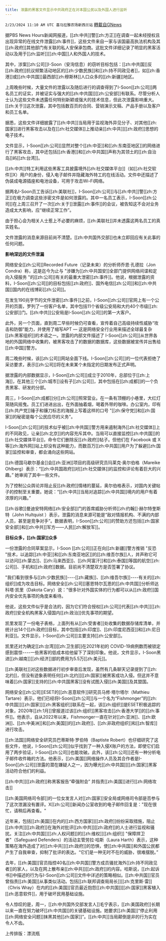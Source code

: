 ```yaml
---
title: 泄露的黑客文件显示中共政府正在对本国公民以及外国人进行监听
---
```

`2/23/2024 11:10 AM UTC 喜马拉雅农场新西兰站` [轉載自GNews](https://gnews.org/articles/2335181)

据PBS News Hours新闻网报道，[[zh:中共]]警[[zh:方正]]在调查一起未经授权且出现异常的在线文件泄露[[zh:事件]]，这些文件来自一家与该国最高执法机构及其[[zh:政府]]其他部门有关联的私人安保承包商。这批文件详细记录了明显的黑客活动以及用于[[zh:监听]][[zh:中国]]人和外国人的技术。

其中，涉案[[zh:公司]]I-Soon（安洵信息）的窃听目标包括：[[zh:中共国]]反[[zh:政府]]抗议频繁活动地区的[[zh:少数民族]]和[[zh:持不同政见者]]，如[[zh:香港]]或[[zh:中共国]]最西部[[zh:穆斯林]]人口众多的[[zh:新疆]]地区。

上周晚些时候，大量文件的泄露以及随后进行的调查得到了I-Soon[[zh:公司]]两名员工的证实，并被证实与强大的[[zh:中共国]][[zh:公安部]]有联系。尽管分析人士认为这些文件未透露任何特别新颖或强大的技术信息，但此次泄露影响重大。[[zh:关于]]这次泄露，其中包括数百页的合同、营销演示文稿、产品手册以及客户和员工名单。

据悉，这些文件详细披露了[[zh:中共]]当局用于监视海外异见分子、对其他[[zh:国家]]进行黑客攻击以及在[[zh:社交媒体]]上推动亲[[zh:中共]][[zh:政府]]思想的电子技术。

文件显示，I-Soon[[zh:公司]]显然对整个[[zh:中亚]]和[[zh:东南亚地区]]的网络进行了黑客攻击，其中还包括[[zh:香港]]和[[zh:中共国]]声称为其领土的[[zh:自治岛]]屿[[zh:台湾]]。

[[zh:中共]]特工利用这些黑客工具披露境外[[zh:社交媒体平台]]（如[[zh:社交软件]]X）用户的身份，侵入电子邮件并隐藏海外特工的在线活动。文件中还描述了伪装成电源插座和电池设备，可用于攻击Wi-Fi网络。

据两名I-Soon员工告诉[[zh:美联社]]，I-Soon[[zh:公司]]与[[zh:中共]]警[[zh:方正]]在极力调查这些涉密文件是如何泄露的。其中一名员工表示，I-Soon[[zh:公司]]在上周三召开了一次[[zh:关于]]泄露[[zh:事件]]的会议，被告知这不会对业务造成太大影响，应“继续正常工作”。

由于担心会为相关人士惹上不必要的麻烦，[[zh:美联社]]并未透露这两名员工的真实姓名。

文件泄露的消息来源目前尚不清楚。[[zh:中共国外交部]]也未立即回应有关此事的任何问题。

**影响深远的文件泄漏**

网络安全[[zh:公司]]Recorded Future（记录未来）的分析师乔恩·孔德拉（Jon Condra）称，这是迄今为止与 "涉嫌为[[zh:中共国安]]全部门提供网络间谍和定向入侵服务 "的[[zh:公司]]有关的最重大泄密[[zh:事件]]。他说，根据泄露的资料，I-Soon[[zh:公司]]的目标包括[[zh:政府]]、国外电信[[zh:公司]]和[[zh:中共国]]国内的在线博彩[[zh:公司]]。

在发生190兆字节的文件泄密[[zh:事件]]之前，I-Soon[[zh:公司]]官网上有一个公开的页面，罗列了一份客户名单，其中包括11个省级公安局和大约40个市级[[zh:公安部]]门。[[zh:中共]]公安局是I-Soon[[zh:公司]]的第一大客户。

此外，另一个页面，直到周二早些时候仍可查看，宣传着自己高级持续性威胁“攻击和防御”能力，并使用了缩写APT — 这是网络安全行业用来描述全球最复杂[[zh:黑客组织]]的术语之一。泄露的内部文件描述了 I-Soon[[zh:公司]]从世界各地的外国网络中收集的，被黑客攻击了的数据的数据库，这些数据被宣传并出售给[[zh:中国]]警方。

周二晚些时候，该[[zh:公司]]网站全面下线。I-Soon[[zh:公司]]的一位代表拒绝了采访要求，表示[[zh:公司]]将在未来某个未指定的日期发布正式声明。

据泄露的内部数据显示，I-Soon[[zh:公司]]成立于2010年，总部位于[[zh:上海]]，在其他三个[[zh:城市]]设有子[[zh:公司]]，其中包括在[[zh:成都]]的一个负责黑客、研发的分部。

周三，I-Soon[[zh:成都]]分[[zh:公司]]照常营业。在一条有顶棚的小巷里，大红灯笼随风摇曳。员工们进进出出，在外面抽着烟，喝着外带的咖啡。办公室内，印有[[zh:共产党]]锤子和镰刀标志的海报上写着这样的口号 "[[zh:保守党]]和[[zh:国家]]的秘密是每个公民应尽的义务"。

I-Soon[[zh:公司]]的技术似乎被[[zh:中共国]]警方用来遏制海外[[zh:社交媒体]]上的不同政见，让亲[[zh:北京]]的内容充斥其中。当局可以直接监控[[zh:中共国]]的[[zh:社交媒体平台]]，命令它们删除反[[zh:政府]]帖子。但他们在 Facebook 或 X 等[[zh:海外网]]站上却没有这种能力，而数百万[[zh:中共国]]用户为了躲避[[zh:国家]]监控和审查，都会涌向这些网站。

[[zh:德国马歇尔基金]]会[[zh:亚洲]]项目的高级研究员玛莱克·奥尔伯格（Mareike Ohlberg）表示：“[[zh:中共国政府]]对[[zh:社交媒体]]的监控和评论有着巨大的兴趣。” 她审阅了其中一些文件。

为了控制公众舆论并阻止反[[zh:政府]]情绪的蔓延，奥尔伯格表示，对国内关键帖子的控制至关重要。她说：“[[zh:中共]]当局对追踪[[zh:中共国]]境内的用户有着浓厚的兴趣。”

[[zh:谷歌]]曼迪安特网络[[zh:安全部]]门的首席威胁分析师[[zh:约翰]]·赫尔特奎斯特（John Hultquist ）表示，泄露的消息来源可能是“敌对情报机构、不满的内部人员，甚至是竞争对手”。数据表明，I-Soon[[zh:公司]]的赞助方还包括[[zh:国家安全部]]和[[zh:中共]]军方——人民[[zh:解放军]]。

**目标众多，[[zh:国家]]众多**

一份泄露的合同草案显示，I-Soon [[zh:公司]]正在向[[zh:新疆]]警方推销 "反恐 "技术，以追踪[[zh:中亚]]和[[zh:东南亚地区]]的[[zh:维吾尔族]]人，并声称它可以访问[[zh:蒙古]]、[[zh:马来西亚]]、[[zh:阿富汗]]和[[zh:泰国]]等国的航空[[zh:公司]]、手机和[[zh:政府]]数据。目前尚不清楚双方是否签署了协议。

"我们看到很多与[[zh:少数民族]]----[[zh:藏族]]、[[zh:维吾尔族]]----有关的[[zh:组织]]成为攻击目标。网络安全[[zh:公司]]塞恩特尔瓦恩的[[zh:中共国]]分析师达科塔·凯里（Dakota Cary）说："很多针对外国实体的行为都可以从[[zh:政府]]国内安全优先事项的角度来看待。

他说，这些文件似乎是合法的，因为它们符合授权[[zh:公司]]代表[[zh:中共]][[zh:政府]]安全机构黑客入侵国内[[zh:政治]]优先事项的期望。

凯里发现了一份电子表格，上面列有从[[zh:受害者]]处收集的数据存储库清单，并统计出14个[[zh:政府]]目标，其中包括[[zh:印度]]、[[zh:印度尼西亚]]和[[zh:尼日利亚]]。文件显示，I-Soon[[zh:公司]]主要支持[[zh:公安部]]。

凯里还对为确定[[zh:台湾]][[zh:卫生部]]在2021年初的 COVID-19病例数而被锁定感到震惊----一些黑客的低成本给他留下了深刻印象。他说，文件显示，I-Soon黑进[[zh:越南]][[zh:经济]]部的费用为5.5万[[zh:美元]]。

[[zh:美联社]]对这些数据进行初步审查后发现，虽然有几条聊天记录提到了[[zh:北约]]，但没有迹象表明任何[[zh:北约]][[zh:国家]]被黑客成功入侵。但这并不意味着[[zh:国家]]支持的[[zh:中共国黑客]]没有试图入侵[[zh:美国]]及其盟国。

网络安全[[zh:公司]]ESET的[[zh:恶意软件]]研究员马修·塔尔塔尔（Mathieu Tartare）表示，他们已经将I-Soon[[zh:公司]]与一个名为“Fishmonger”的[[zh:中共国]][[zh:国家]][[zh:黑客组织]]联系在一起，该[[zh:组织]]是ESET积极追踪的对象，2020年[[zh:1月]]曾报道过该[[zh:组织]]黑客攻击[[zh:香港大学]]的[[zh:事件]]。他表示，自从2022年以来，Fishmonger一直在针对[[zh:亚洲]]、[[zh:欧洲]]、[[zh:中美洲]]和[[zh:美国]]的[[zh:政府]]、[[zh:非政府组织]]和[[zh:智库]]进行攻击。

[[zh:法国]]网络安全研究员巴蒂斯特·罗伯特（Baptiste Robert）也仔细研究了这些文件，他说，I-Soon[[zh:公司]]似乎找到了一种入侵X账户的方法，即使它们启用了两步验证，I-Soon[[zh:公司]]也能攻破。此外，该[[zh:公司]]还有一种分析电子邮件收件箱的方法。他表示，[[zh:美国]]网络操作人员及其合作者是I-Soon[[zh:公司]]泄露的潜在嫌疑人之一，因为曝光[[zh:中共国]][[zh:国家]]黑客活动符合他们的利益。

[[zh:中共]][[zh:政府]]称黑客报告“牵强附会” 并指责[[zh:美国]]进行[[zh:网络攻击]]

[[zh:美国网络司令部]]的一位女发言人对[[zh:国家]]安全局或网络司令部是否参与了这次泄漏没有置评。X[[zh:公司]]新闻办公室收到的电子邮件回复是："现在很忙，请稍后再查看。"

近年来，包括[[zh:美国]]在内的[[zh:西方国家]][[zh:政府]]纷纷采取措施，阻止[[zh:中共]][[zh:政府]]在海外对批评[[zh:中共]][[zh:政府]]的人士进行监视和骚扰。关注[[zh:中共国]][[zh:人权问题]]的[[zh:维权]][[zh:组织]] "保障捍卫者"（Safeguard Defenders）的活动主管劳拉·哈斯（Laura Harth）表示，这种策略在海外造成了对[[zh:中共]][[zh:政府]]的恐惧，使[[zh:中共国]]和外国公民都产生了自我审查，抑制了批评的表达。“它们是一种无时不在的威胁，很难摆脱。”

去年，[[zh:美国]]官员指控40名[[zh:中共国]]警方成员骚扰海外[[zh:持不同政见者]]的家人，以及在网上散布亲[[zh:中共]][[zh:政府]]的内容。哈斯说，[[zh:起诉书]]中描述的行为与I-Soon[[zh:公司]]文件中详述的策略相似。[[zh:中共国]]官员曾指责[[zh:美国]]从事类似活动。包括[[zh:联邦调查局局长]][[zh:克里斯·雷]]（Chris Wray）在内的[[zh:美国]]官员最近抱怨[[zh:中共国]][[zh:国家]]黑客植入[[zh:恶意软件]]，用于破坏民用基础设施。

令人惊叹的是，周一，[[zh:中共国外交部发言人]]毛宁表示，[[zh:美国政府]]长期以来一直在努力破坏[[zh:中共国]]的关键基础设施。她要求[[zh:美国]]“停止利用[[zh:网络安全问题]]抹黑其他[[zh:国家]]”。[[zh:中共]]当局颠倒是非的行为实在令人不齿。

上传排版：漂流瓶
